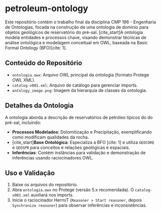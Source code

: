 # petroleum-ontology

Este repositório contém o trabalho final da disciplina CMP 196 - Engenharia de Ontologias, focada na construção de uma ontologia de domínio para objetos geológicos de reservatório do pré-sal. [cite_start]A ontologia modela entidades e processos chave, visando demonstrar técnicas de análise ontológica e modelagem conceitual em OWL, baseada na Basic Formal Ontology (BFO)[cite: 1].

## Conteúdo do Repositório

* `ontologia.owx`: Arquivo OWL principal da ontologia (formato Protege OWL XML).
* `catalog-v001.xml`: Arquivo de catálogo para gerenciar imports.
* `ontology_image.png`: Imagem da hierarquia de classes da ontologia.

## Detalhes da Ontologia

A ontologia aborda a descrição de reservatórios de petróleo típicos do do pré-sal, incluindo:

* **Processos Modelados**: Dolomitização e Precipitação, exemplificando como modificam qualidades da rocha.
* [cite_start]**Base Ontológica**: Especializa a BFO [cite: 1] e utiliza `GEOCORE` e `GEOSPR` para conceitos e relações geológicas e espaciais.
* **Inferências**: Contém instâncias para validação e demonstração de inferências usando raciocinadores OWL.

## Uso e Validação

1.  Baixe os arquivos do repositório.
2.  Abra `ontologia.owx` no Protege (versão 5.x recomendada). O `catalog-v001.xml` auxiliará nos imports.
3.  Inicie o raciocinador HermiT (`Reasoner > Start reasoner`, depois `Synchronize reasoner`) para observar inferências e inconsistências.